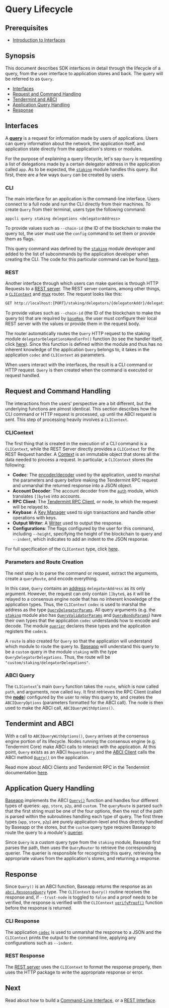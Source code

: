 # Query Lifecycle

## Prerequisites

* [Introduction to Interfaces](./interfaces-intro.md)

## Synopsis

This document describes SDK interfaces in detail through the lifecycle of a query, from the user interface to application stores and back. The query will be referred to as `Query`.

- [Interfaces](#interfaces)
- [Request and Command Handling](#request-and-command-handling)
- [Tendermint and ABCI](#tendermint-and-abci)
- [Application Query Handling](#application-query-handling)
- [Response](#response)

## Interfaces

A [**query**](../building-modules/messages-and-queries.md#queries) is a request for information made by users of applications. Users can query information about the network, the application itself, and application state directly from the application's stores or modules.

For the purpose of explaining a query lifecycle, let's say `Query` is requesting a list of delegations made by a certain delegator address in the application called `app`. As to be expected, the [`staking`](https://github.com/cosmos/cosmos-sdk/blob/master/docs/spec/staking) module handles this query. But first, there are a few ways `Query` can be created by users.

### CLI

The main interface for an application is the command-line interface. Users connect to a full node and run the CLI directly from their machines. To create `Query` from their terminal, users type the following command:

```
appcli query staking delegations <delegatorAddress>
```

To provide values such as `--chain-id` (the ID of the blockchain to make the query to), the user must use the `config` command to set them or provide them as flags.

This query command was defined by the [`staking`](https://github.com/cosmos/cosmos-sdk/blob/master/docs/spec/staking) module developer and added to the list of subcommands by the application developer when creating the CLI. The code for this particular command can be found [here](https://github.com/cosmos/cosmos-sdk/blob/master/x/staking/client/cli/query.go#L253-L294).

### REST

Another interface through which users can make queries is through HTTP Requests to a [REST server](./rest.md#rest-server). The REST server contains, among other things, a [`CLIContext`](#clicontext) and [mux](./rest.md#gorilla-mux) router. The request looks like this:

```bash
GET http://localhost:{PORT}/staking/delegators/{delegatorAddr}/delegations
```

To provide values such as `--chain-id` (the ID of the blockchain to make the query to) that are required by [`baseReq`](./rest.md#basereq), the user must configure their local REST server with the values or provide them in the request body.

The router automatically routes the `Query` HTTP request to the staking module `delegatorDelegationsHandlerFn()` function (to see the handler itself, click [here]()). Since this function is defined within the module and thus has no inherent knowledge of the application `Query` belongs to, it takes in the application `codec` and `CLIContext` as parameters.

When users interact with the interfaces, the result is a CLI command or HTTP request. `Query` is then created when the command is executed or request handled.

## Request and Command Handling

The interactions from the users' perspective are a bit different, but the underlying functions are almost identical. This section describes how the CLI command or HTTP request is processed, up until the ABCI request is sent. This step of processing heavily involves a `CLIContext`.

### CLIContext

The first thing that is created in the execution of a CLI command is a `CLIContext`, while the REST Server directly provides a `CLIContext` for the REST Request handler. A [Context](../core/context.md) is an immutable object that stores all the data needed to process a request. In particular, a `CLIContext` stores the following:

* **Codec**: The [encoder/decoder](,./core/encoding.md) used by the application, used to marshal the parameters and query before making the Tendermint RPC request and unmarshal the returned response into a JSON object.
* **Account Decoder**: The account decoder from the [`auth`](.../spec/auth) module, which translates `[]byte`s into accounts.
* **RPC Client**: The [Tendermint RPC Client](https://github.com/tendermint/tendermint/blob/master/rpc/client/interface.go), or node, to which the request will be relayed to.
* **Keybase**: A [Key Manager](.//core/accounts-keys.md) used to sign transactions and handle other operations with keys.
* **Output Writer**: A [Writer](https://golang.org/pkg/io/#Writer) used to output the response.
* **Configurations**: The flags configured by the user for this command, including `--height`, specifying the height of the blockchain to query and `--indent`, which indicates to add an indent to the JSON response.

For full specification of the `CLIContext` type, click [here](https://github.com/cosmos/cosmos-sdk/blob/master/client/context/context.go#L36-L59).

### Parameters and Route Creation

The next step is to parse the command or request, extract the arguments, create a `queryRoute`, and encode everything.

In this case, `Query` contains an [address](../core/accounts-fees.md) `delegatorAddress` as its only argument. However, the request can only contain `[]byte`s, as it will be relayed to a consensus engine node that has no inherent knowledge of the application types. Thus, the `CLIContext` `codec` is used to marshal the address as the type [`QueryDelegatorParams`](https://github.com/cosmos/cosmos-sdk/blob/master/x/staking/types/querier.go#L30-L38). All query arguments (e.g. the [`staking`](https://github.com/cosmos/cosmos-sdk/blob/master/docs/spec/staking) module also has [`QueryValidatorParams`](https://github.com/cosmos/cosmos-sdk/blob/master/x/staking/types/querier.go#L45-L53) and [`QueryBondsParams`](https://github.com/cosmos/cosmos-sdk/blob/master/x/staking/types/querier.go#L59-L69)) have their own types that the application `codec` understands how to encode and decode. The module [`querier`](.//building-modules/querier.md) declares these types and the application registers the `codec`s.

A `route` is also created for `Query` so that the application will understand which module to route the query to. [Baseapp](../core/baseapp.md#query-routing) will understand this query to be a `custom` query in the module `staking` with the type `QueryDelegatorDelegations`. Thus, the route will be `"custom/staking/delegatorDelegations"`.

### ABCI Query

The `CLIContext`'s main `Query` function takes the `route`, which is now called `path`, and arguments, now called `key`. It first retrieves the RPC Client (called the [**node**](../core/node.md)) configured by the user to relay this query to, and creates the `ABCIQueryOptions` (parameters formatted for the ABCI call). The node is then used to make the ABCI call, `ABCIQueryWithOptions()`.

## Tendermint and ABCI

With a call to `ABCIQueryWithOptions()`, `Query` arrives at the consensus engine portion of its lifecycle. Nodes running the consensus engine (e.g. Tendermint Core) make ABCI calls to interact with the application. At this point, `Query` exists as an ABCI `RequestQuery` and the [ABCI Client](https://github.com/tendermint/tendermint/blob/master/abci/client/client.go#L16-L50) calls the ABCI method [`Query()`](https://tendermint.com/docs/spec/abci/abci.html#query) on the application.

Read more about ABCI Clients and Tendermint RPC in the Tendermint documentation [here](https://tendermint.com/rpc).

## Application Query Handling

[Baseapp](../core/baseapp.md) implements the ABCI [`Query()`](../core/baseapp.md#query) function and handles four different types of queries: `app`, `store`, `p2p`, and `custom`. The `queryRoute` is parsed such that the first string must be one of the four options, then the rest of the path is parsed within the subroutines handling each type of query. The first three types (`app`, `store`, `p2p`) are purely application-level and thus directly handled by Baseapp or the stores, but the `custom` query type requires Baseapp to route the query to a module's [querier](../building-modules/querier.md).

Since `Query` is a custom query type from the `staking` module, Baseapp first parses the path, then uses the `QueryRouter` to retrieve the corresponding querier. The querier is responsible for recognizing this query, retrieving the appropriate values from the application's stores, and returning a response.

## Response

Since `Query()` is an ABCI function, Baseapp returns the response as an [`abci.ResponseQuery`](https://tendermint.com/docs/spec/abci/abci.html#messages) type. The `CLIContext` `Query()` routine receives the response and, if `--trust-node` is toggled to `false` and a proof needs to be verified, the response is verified with the `CLIContext` [`verifyProof()`](https://github.com/cosmos/cosmos-sdk/blob/master/client/context/query.go#L136-L173) function before the response is returned.

### CLI Response

The application [`codec`](../core/encoding.md) is used to unmarshal the response to a JSON and the `CLIContext` prints the output to the command line, applying any configurations such as `--indent`.

### REST Response

The [REST server](./rest.md#rest-server) uses the `CLIContext` to format the response properly, then uses the HTTP package to write the appropriate response or error.

## Next

Read about how to build a [Command-Line Interface](./cli.md), or a [REST Interface](./rest.md).
